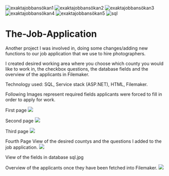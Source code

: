 ![exaktajobbansökan1](https://user-images.githubusercontent.com/34267140/145796789-1614c48f-38aa-4561-8eaf-82fb788d6903.JPG)
![exaktajobbansökan2](https://user-images.githubusercontent.com/34267140/145796791-ab5ce091-15e0-459f-b7cc-f519c73b8cd0.JPG)
![exaktajobbansökan3](https://user-images.githubusercontent.com/34267140/145796793-ccc874b5-6699-462e-a9d2-62d14a7ec5a6.JPG)
![exaktajobbansökan4](https://user-images.githubusercontent.com/34267140/145796794-b86baca4-8a5e-4120-ba1f-eb0ada8d8e1d.JPG)
![exaktajobbansökan5](https://user-images.githubusercontent.com/34267140/145796795-a429e9e2-8b71-4f14-b578-0b4860e88b17.JPG)
![sql](https://user-images.githubusercontent.com/34267140/145796798-dc0dcd8b-9d46-4365-9829-e741b78ad5c2.jpg)
# The-Job-Application
Another project I was involved in, doing some changes/adding new functions to our job application that we use to hire photographers.

I created desired working area where you choose which county you would like to work in, the checkbox questions, the database fields and the overview of the applicants in Filemaker.

Technology used: SQL,  Service stack (ASP.NET), HTML, Filemaker.


Following Images represent required fields applicants were forced to fill in order to apply for work.

First page
![](exaktajobbansökan1.JPG)

Second page
![](exaktajobbansökan2.JPG)

Third page
![](exaktajobbansökan3.JPG)

Fourth Page
View of the desired countys and the questions I added to the job application.
![](exaktajobbansökan4.JPG)

View of the fields in database
sql.jpg


Overview of the applicants once they have been fetched into Filemaker.
![](exaktajobbansökan5.JPG)
